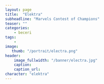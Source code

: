 ```yaml
---
layout: page
title:  "Elektra"
subheadline: "Marvels Contest of Champions"
teaser: ""
categories:
    - beceri
tags:
    -
image:
   thumb: "/portrait/electra.png"
header:
    image_fullwidth: "/banner/electra.jpg"
    caption: 
    caption_url: 
character: "elektra"
---
```

